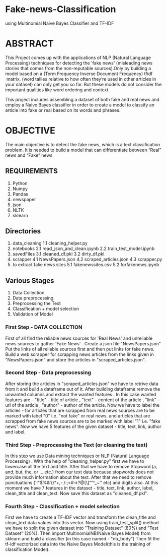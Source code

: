 # Fake-news-Classification
using Multinomial Naive Bayes Classifier and TF-IDF

# ABSTRACT    
This Project comes up with the applications of NLP (Natural Language Processing) techniques for detecting the 'fake news' (misleading news stories that comes from the non-reputable sources).Only by building a model based on a (Term Frequency Inverse Document Frequency) tfidf  matrix, (word tallies relative to how often they’re used in other articles in your dataset) can only get you so far. But these models do not consider the important qualities like word ordering and context. 

This project includes assembling a dataset of both fake and real news and employ a Naive Bayes classifier in order to create a model to classify an article into fake or real based on its words and phrases.

# OBJECTIVE
The main objective is to detect the fake news, which is a text classification problem. It is needed to build a model that can differentiate between “Real” news and “Fake” news

## REQUIREMENTS
1. Python
2. Numpy
3. Pandas
4. newspaper 
5. json
6. NLTK
7. sklearn 

## Directories
1. data_cleaning 
    1.1 cleaning_helper.py
2. notebooks
    2.1 read_json_and_clean.ipynb
    2.2 train_test_model.ipynb
3. savedFiles
    3.1 cleaned_df.pkl
    3.2 dirty_df.pkl
4. scrapper
    4.1 NewsPapers.json
    4.2 scraped_articles.json
    4.3 scrapper.py
5. to extract fake news sites
    5.1 fakenewssites.csv
    5.2 forfakenews.ipynb
    
## Various Stages 
1. Data Collection
2. Data preprocessing 
3. Preprocessing the Text
4. Classification + model selection
5. Validation of Model
    
    
### First Step - DATA COLLECTION

First of all find the reliable news sources for 'Real News' and unreliable news sources to gather 'Fake News' .
Create a json file "NewsPapers.json" Put the links of all reliable sources first and then put links for fake news.
Build a web scrapper for scrapping news articles from the links given in "NewsPapers.json" and store the articles in "scraped_articles.json".

### Second Step - Data preprocessing

After storing the articles in "scraped_articles.json" we have to retrive data from it and build a dataframe out of it.
After building dataframe remove the unwanted columns and extract the wanted features . 
In this case wanted features are - "title" - title of article , "text" - content of the article , "link" - url of the article , "author" - author of the article.
Now we have to label the articles - for articles that are scrapped from real news sources are to be marked with label "0" i.e. "not fake" or real news.
and articles that are scrapped from fake news sources are to be marked with label "1" i.e. "fake news".
Now we have 5 features of the given dataset - title, text, link, author and label.

### Third Step - Preprocessing the Text (or cleaning the text)

In this step we use Data mining techniques or NLP (Natural Language Processing) .
With the help of "cleaning_helper.py" first we have to lowercase all the text and title.
After that we have to remove Stopword (a, and, but, the, or ... etc.) from our text data because stopwords does not provide much information about the text.
After that we need to remove punctuations ('!"$%&\'()*+,-./:;<#=>?@[\\]“”^_~’' etc) and digits also.
At this moment we have 7 features in the dataset - title, text, link, author, label, clean_title and clean_text.
Now save this dataset as "cleaned_df.pkl".

### Fourth Step - Classification + model selection

First we have to create a TF-IDF vector and transform the clean_title and clean_text data values into this vector.
Now using train_test_split() method we have to split the given dataset into "Training Dataset" (80%) and "Test Dataset" (20%).
Then import MultinomialNB(Naive Bayes Model) from sklearn and build a classifier (in this case named - "nb_body") 
Then fit the tf-idf vectorized data into the Naive Bayes Model(this is the training of classification Model).

